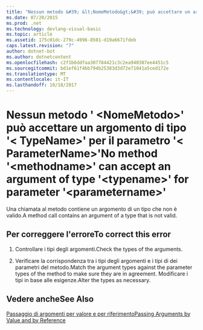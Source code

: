 ```yaml
---
title: "Nessun metodo &#39; &lt;NomeMetodo&gt;&#39; può accettare un argomento di tipo &#39;&lt; TypeName&gt;&#39; per il parametro &#39;&lt; ParameterName&gt;&#39;"
ms.date: 07/20/2015
ms.prod: .net
ms.technology: devlang-visual-basic
ms.topic: article
ms.assetid: 175c01dc-279c-4996-8501-d19a6671fdeb
caps.latest.revision: "7"
author: dotnet-bot
ms.author: dotnetcontent
ms.openlocfilehash: c2f1b6ddfaa307784421c3c2ea940307ee4451c5
ms.sourcegitcommit: bd1ef61f4bb794b25383d3d72e71041a5ced172e
ms.translationtype: MT
ms.contentlocale: it-IT
ms.lasthandoff: 10/18/2017
---
```

# <a name="no-method-39ltmethodnamegt39-can-accept-an-argument-of-type-39lttypenamegt39-for-parameter-39ltparameternamegt39"></a><span data-ttu-id="5e366-102">Nessun metodo &#39; &lt;NomeMetodo&gt;&#39; può accettare un argomento di tipo &#39;&lt; TypeName&gt;&#39; per il parametro &#39;&lt; ParameterName&gt;&#39;</span><span class="sxs-lookup"><span data-stu-id="5e366-102">No method &#39;&lt;methodname&gt;&#39; can accept an argument of type &#39;&lt;typename&gt;&#39; for parameter &#39;&lt;parametername&gt;&#39;</span></span>
<span data-ttu-id="5e366-103">Una chiamata al metodo contiene un argomento di un tipo che non è valido.</span><span class="sxs-lookup"><span data-stu-id="5e366-103">A method call contains an argument of a type that is not valid.</span></span>  
  
## <a name="to-correct-this-error"></a><span data-ttu-id="5e366-104">Per correggere l'errore</span><span class="sxs-lookup"><span data-stu-id="5e366-104">To correct this error</span></span>  
  
1.  <span data-ttu-id="5e366-105">Controllare i tipi degli argomenti.</span><span class="sxs-lookup"><span data-stu-id="5e366-105">Check the types of the arguments.</span></span>  
  
2.  <span data-ttu-id="5e366-106">Verificare la corrispondenza tra i tipi degli argomenti e i tipi di dei parametri del metodo.</span><span class="sxs-lookup"><span data-stu-id="5e366-106">Match the argument types against the parameter types of the method to make sure they are in agreement.</span></span> <span data-ttu-id="5e366-107">Modificare i tipi in base alle esigenze.</span><span class="sxs-lookup"><span data-stu-id="5e366-107">Alter the types as necessary.</span></span>  
  
## <a name="see-also"></a><span data-ttu-id="5e366-108">Vedere anche</span><span class="sxs-lookup"><span data-stu-id="5e366-108">See Also</span></span>  
 [<span data-ttu-id="5e366-109">Passaggio di argomenti per valore e per riferimento</span><span class="sxs-lookup"><span data-stu-id="5e366-109">Passing Arguments by Value and by Reference</span></span>](../../visual-basic/programming-guide/language-features/procedures/passing-arguments-by-value-and-by-reference.md)
